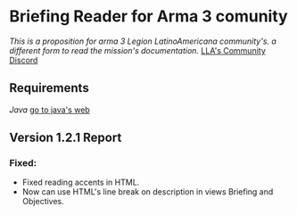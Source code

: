 # Briefing Reader for Arma 3 comunity
_This is a proposition for arma 3 Legion LatinoAmericana community's. a different form to read the mission's documentation._
[LLA's Community Discord](https://discord.com/invite/gkfb)

## Requirements
_Java_ [ go to java's web](https://www.java.com/es/)

## Version 1.2.1 Report
### Fixed:
* Fixed reading accents in HTML.
* Now can use HTML's line break on description in views Briefing and Objectives.
